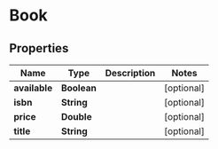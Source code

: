 
# Book

## Properties
Name | Type | Description | Notes
------------ | ------------- | ------------- | -------------
**available** | **Boolean** |  |  [optional]
**isbn** | **String** |  |  [optional]
**price** | **Double** |  |  [optional]
**title** | **String** |  |  [optional]



